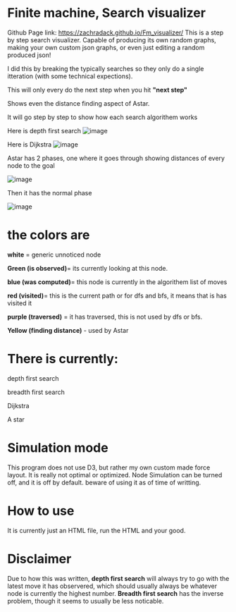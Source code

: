 # Finite machine, Search visualizer 

Github Page link: https://zachradack.github.io/Fm_visualizer/
This is a step by step search visualizer. 
Capable of producing its own random graphs, making your own custom json graphs, or even just editing a random produced json!

I did this by breaking the typically searches so they only do a single itteration (with some technical expections).

This will only every do the next step when you hit **"next step"**

Shows even the distance finding aspect of Astar.

It will go step by step to show how each search algorithem works

Here is depth first search
![image](https://user-images.githubusercontent.com/104032269/230284071-b4b60060-e300-4c09-86c9-93e5b73ee49d.png)

Here is Dijkstra
![image](https://user-images.githubusercontent.com/104032269/230284156-5da13b3d-9e6d-4fe5-a3b6-42b4f3fd204c.png)

Astar has 2 phases, one where it goes through showing distances of every node to the goal 

![image](https://user-images.githubusercontent.com/104032269/230284559-9972dca3-c375-442a-ae7e-4f7e4a1f896a.png)


Then it has the normal phase

![image](https://user-images.githubusercontent.com/104032269/230284640-249aefb7-82d3-4029-b2b9-f9717c6944fb.png)


# the colors are
**white** = generic unnoticed node

**Green (is observed)**= its currently looking at this node.

**blue (was computed)**= this node is currently in the algorithem list of moves

**red (visited)**= this is the current path or for dfs and bfs, it means that is has visited it

**purple (traversed)** = it has traversed, this is not used by dfs or bfs. 

**Yellow (finding distance)** - used by Astar


# There is currently:
depth first search

breadth first search

Dijkstra

A star


# Simulation mode

This program does not use D3, but rather my own custom made force layout. It is really not optimal or optimized. Node Simulation can be turned off, and it is off by default. beware of using it as of time of writting.

# How to use

It is currently just an HTML file, run the HTML and your good.

# Disclaimer


Due to how this was written, **depth first search** will always try to go with the latest move it has observered, which should usually always be whatever node is currently the highest number. **Breadth first search** has the inverse problem, though it seems to usually be less noticable.
